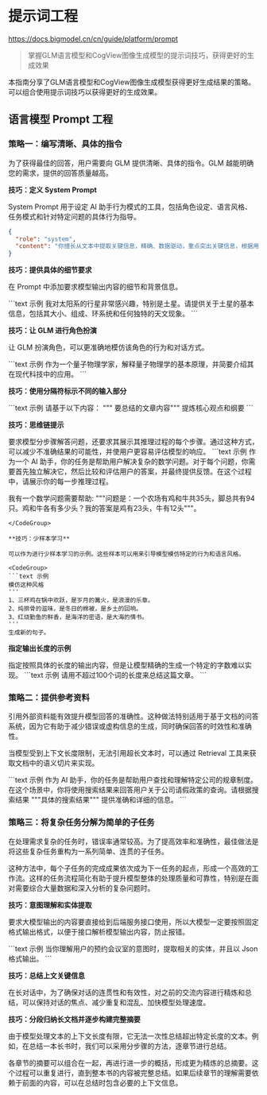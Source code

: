 # 提示词工程

https://docs.bigmodel.cn/cn/guide/platform/prompt

> 掌握GLM语言模型和CogView图像生成模型的提示词技巧，获得更好的生成效果

<Info>
  本指南分享了GLM语言模型和CogView图像生成模型获得更好生成结果的策略。可以组合使用提示词技巧以获得更好的生成效果。
</Info>

## 语言模型 Prompt 工程

### 策略一：编写清晰、具体的指令

为了获得最佳的回答，用户需要向 GLM 提供清晰、具体的指令。GLM 越能明确您的需求，提供的回答质量越高。

**技巧：定义 System Prompt**

<Tip>
  System Prompt 用于设定 AI 助手行为模式的工具，包括角色设定、语言风格、任务模式和针对特定问题的具体行为指导。
</Tip>

```json
{
  "role": "system",
  "content": "你擅长从文本中提取关键信息，精确、数据驱动，重点突出关键信息，根据用户提供的文本片段提取关键数据和事实，将提取的信息以清晰的JSON格式呈现。"
}
```

**技巧：提供具体的细节要求**

在 Prompt 中添加要求模型输出内容的细节和背景信息。

<CodeGroup>
  ```text 示例
  我对太阳系的行星非常感兴趣，特别是土星。请提供关于土星的基本信息，包括其大小、组成、环系统和任何独特的天文现象。
  ```
</CodeGroup>

**技巧：让 GLM 进行角色扮演**

让 GLM 扮演角色，可以更准确地模仿该角色的行为和对话方式。

<CodeGroup>
  ```text 示例
  作为一个量子物理学家，解释量子物理学的基本原理，并简要介绍其在现代科技中的应用。
  ```
</CodeGroup>

**技巧：使用分隔符标示不同的输入部分**

<CodeGroup>
  ```text 示例
  请基于以下内容：
  """ 要总结的文章内容"""
  提炼核心观点和纲要
  ```
</CodeGroup>

**技巧：思维链提示**

<Note>
  要求模型分步骤解答问题，还要求其展示其推理过程的每个步骤。通过这种方式，可以减少不准确结果的可能性，并使用户更容易评估模型的响应。
</Note>

<CodeGroup>
  ```text 示例
  作为一个 AI 助手，你的任务是帮助用户解决复杂的数学问题。对于每个问题，你需要首先独立解决它，然后比较和评估用户的答案，并最终提供反馈。在这个过程中，请展示你的每一步推理过程。

  我有一个数学问题需要帮助:
  """问题是：一个农场有鸡和牛共35头，脚总共有94只。鸡和牛各有多少头？我的答案是鸡有23头，牛有12头"""。
  ```
</CodeGroup>

**技巧：少样本学习**

可以作为进行少样本学习的示例。这些样本可以用来引导模型模仿特定的行为和语言风格。

<CodeGroup>
  ```text 示例
  模仿这种风格
  ''' 
  1、三杯鸡在锅中欢跃，是岁月的篝火，是浪漫的乐章。
  2、炖排骨的滋味，是冬日的棉被，是乡土的回响。
  3、红烧勤鱼的鲜香，是海洋的密语，是大海的情书。
  '''
  生成新的句子。
  ```
</CodeGroup>

**指定输出长度的示例**

<Warning>
  指定按照具体的长度的输出内容，但是让模型精确的生成一个特定的字数难以实现。
</Warning>

<CodeGroup>
  ```text 示例
  请用不超过100个词的长度来总结这篇文章。
  ```
</CodeGroup>

### 策略二：提供参考资料

<Info>
  引用外部资料能有效提升模型回答的准确性。这种做法特别适用于基于文档的问答系统，因为它有助于减少错误或虚构信息的生成，同时确保回答的时效性和准确性。
</Info>

当模型受到上下文长度限制，无法引用超长文本时，可以通过 Retrieval 工具来获取文档中的语义切片来实现。

<CodeGroup>
  ```text 示例
  作为 AI 助手，你的任务是帮助用户查找和理解特定公司的规章制度。在这个场景中，你将使用搜索结果来回答用户关于公司请假政策的查询。请根据搜索结果
  """具体的搜索结果"""
  提供准确和详细的信息。
  ```
</CodeGroup>

### 策略三：将复杂任务分解为简单的子任务

<Tip>
  在处理需求复杂的任务时，错误率通常较高。为了提高效率和准确性，最佳做法是将这些复杂任务重构为一系列简单、连贯的子任务。
</Tip>

这种方法中，每个子任务的完成成果依次成为下一任务的起点，形成一个高效的工作流。这样的任务流程简化有助于提升模型整体的处理质量和可靠性，特别是在面对需要综合大量数据和深入分析的复杂问题时。

**技巧：意图理解和实体提取**

要求大模型输出的内容要直接给到后端服务接口使用，所以大模型一定要按照固定格式输出格式，以便于接口解析模型输出内容，防止报错。

<CodeGroup>
  ```text 示例
  当你理解用户的预约会议室的意图时，提取相关的实体，并且以 Json 格式输出。
  ```
</CodeGroup>

**技巧：总结上文关键信息**

在长对话中，为了确保对话的连贯性和有效性，对之前的交流内容进行精炼和总结，可以保持对话的焦点、减少重复和混乱、加快模型处理速度。

**技巧：分段归纳长文档并逐步构建完整摘要**

<Note>
  由于模型处理文本的上下文长度有限，它无法一次性总结超出特定长度的文本。例如，在总结一本长书时，我们可以采用分步骤的方法，逐章节进行总结。
</Note>

各章节的摘要可以组合在一起，再进行进一步的概括，形成更为精炼的总摘要。这个过程可以重复进行，直到整本书的内容被完整总结。如果后续章节的理解需要依赖于前面的内容，可以在总结时包含必要的上下文信息。